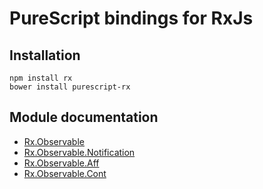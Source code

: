 # PureScript bindings for RxJs

## Installation

```
npm install rx
bower install purescript-rx
```

## Module documentation

* [Rx.Observable](docs/Rx.Observable.md)
* [Rx.Observable.Notification](docs/Rx.Observable.Notification.md)
* [Rx.Observable.Aff](docs/Rx.Observable.Aff.md)
* [Rx.Observable.Cont](docs/Rx.Observable.Cont.md)
